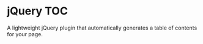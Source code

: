 # jQuery TOC

A lightweight jQuery plugin that automatically generates a table of contents for your page.
